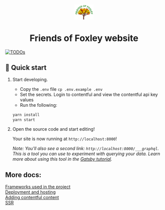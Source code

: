 <p align="center">
  <a href="https://www.friendsoffoxley.co.uk/" target="_blank" rel="noopener noreferrer">
    <img alt="Friends of foxley logo" src="src\images\logo.png" width="60" />
  </a>
</p>
<h1 align="center">
  Friends of Foxley website 
</h1>

[![TODOs](https://img.shields.io/endpoint?url=https://todos.tickgit.com/badge?repo=github.com/Friends-of-Foxley-Kenley-England/new-fof-website)](https://todos.tickgit.com/browse?repo=github.com/Friends-of-Foxley-Kenley-England/new-fof-website)

## 🚀 Quick start

1.  Start developing.

    - Copy the `.env` file `cp .env.example .env`
    - Set the secrets.  Login to contentful and view the contentful api key values
    - Run the following:
    ```shell
    yarn install
    yarn start
    ```

1.  Open the source code and start editing!

    Your site is now running at `http://localhost:8000`!

    _Note: You'll also see a second link: _`http://localhost:8000/___graphql`_. This is a tool you can use to experiment with querying your data. Learn more about using this tool in the [Gatsby tutorial](https://www.gatsbyjs.com/tutorial/part-five/#introducing-graphiql)._

## More docs:

[Frameworks used in the project](./docs/development-frameworks.md)  
[Deployment and hosting](./docs/deployment.md)  
[Adding contentful content](./docs/adding-contentful-content.md)  
[SSR](https://www.gatsbyjs.com/docs/how-to/rendering-options/using-server-side-rendering/)
